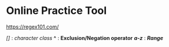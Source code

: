 # Online Practice Tool
https://regex101.com/

_[]_ : *character class*
__^__ : **Exclusion/Negation operator**
___a-z___ : ***Range***

